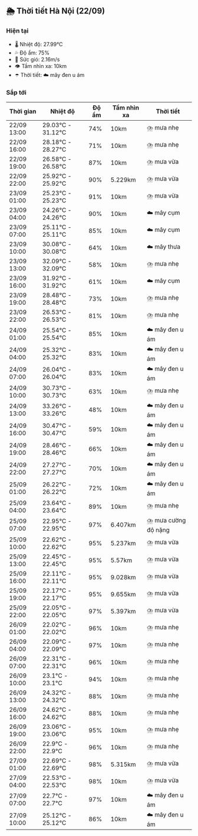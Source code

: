 ## 🌦️ Thời tiết Hà Nội (22/09)

### Hiện tại

- 🌡️ Nhiệt độ: 27.99℃
- 💦 Độ ẩm: 75%
- 💨 Sức gió: 2.16m/s
- 👁️ Tầm nhìn xa: 10km
- ☂️ Thời tiết: ☁️ mây đen u ám

### Sắp tới

| Thời gian | Nhiệt độ | Độ ẩm | Tầm nhìn xa | Thời tiết |
| --- | --- | --- | --- | --- |
| 22/09 13:00 | 29.03℃ - 31.12℃ | 74% | 10km | ⛈️ mưa nhẹ |
| 22/09 16:00 | 28.18℃ - 28.27℃ | 71% | 10km | ⛈️ mưa nhẹ |
| 22/09 19:00 | 26.58℃ - 26.58℃ | 87% | 10km | ⛈️ mưa vừa |
| 22/09 22:00 | 25.92℃ - 25.92℃ | 90% | 5.229km | ⛈️ mưa vừa |
| 23/09 01:00 | 25.23℃ - 25.23℃ | 91% | 10km | ⛈️ mưa vừa |
| 23/09 04:00 | 24.26℃ - 24.26℃ | 90% | 10km | ☁️ mây cụm |
| 23/09 07:00 | 25.11℃ - 25.11℃ | 85% | 10km | ☁️ mây cụm |
| 23/09 10:00 | 30.08℃ - 30.08℃ | 64% | 10km | ☁️ mây thưa |
| 23/09 13:00 | 32.09℃ - 32.09℃ | 58% | 10km | ⛈️ mưa nhẹ |
| 23/09 16:00 | 31.92℃ - 31.92℃ | 61% | 10km | ☁️ mây cụm |
| 23/09 19:00 | 28.48℃ - 28.48℃ | 73% | 10km | ⛈️ mưa nhẹ |
| 23/09 22:00 | 26.53℃ - 26.53℃ | 81% | 10km | ⛈️ mưa nhẹ |
| 24/09 01:00 | 25.54℃ - 25.54℃ | 85% | 10km | ☁️ mây đen u ám |
| 24/09 04:00 | 25.32℃ - 25.32℃ | 83% | 10km | ☁️ mây đen u ám |
| 24/09 07:00 | 26.04℃ - 26.04℃ | 83% | 10km | ☁️ mây đen u ám |
| 24/09 10:00 | 30.73℃ - 30.73℃ | 63% | 10km | ⛈️ mưa nhẹ |
| 24/09 13:00 | 33.26℃ - 33.26℃ | 48% | 10km | ☁️ mây đen u ám |
| 24/09 16:00 | 30.47℃ - 30.47℃ | 59% | 10km | ☁️ mây đen u ám |
| 24/09 19:00 | 28.46℃ - 28.46℃ | 66% | 10km | ☁️ mây đen u ám |
| 24/09 22:00 | 27.27℃ - 27.27℃ | 70% | 10km | ☁️ mây đen u ám |
| 25/09 01:00 | 26.22℃ - 26.22℃ | 72% | 10km | ☁️ mây đen u ám |
| 25/09 04:00 | 23.64℃ - 23.64℃ | 89% | 10km | ⛈️ mưa nhẹ |
| 25/09 07:00 | 22.95℃ - 22.95℃ | 97% | 6.407km | ⛈️ mưa cường độ nặng |
| 25/09 10:00 | 22.62℃ - 22.62℃ | 95% | 5.237km | ⛈️ mưa vừa |
| 25/09 13:00 | 22.45℃ - 22.45℃ | 95% | 5.57km | ⛈️ mưa vừa |
| 25/09 16:00 | 22.11℃ - 22.11℃ | 95% | 9.028km | ⛈️ mưa vừa |
| 25/09 19:00 | 22.17℃ - 22.17℃ | 95% | 9.655km | ⛈️ mưa vừa |
| 25/09 22:00 | 22.05℃ - 22.05℃ | 97% | 5.397km | ⛈️ mưa vừa |
| 26/09 01:00 | 22.02℃ - 22.02℃ | 96% | 10km | ⛈️ mưa nhẹ |
| 26/09 04:00 | 22.09℃ - 22.09℃ | 97% | 10km | ⛈️ mưa nhẹ |
| 26/09 07:00 | 22.31℃ - 22.31℃ | 96% | 10km | ⛈️ mưa nhẹ |
| 26/09 10:00 | 23.1℃ - 23.1℃ | 94% | 10km | ⛈️ mưa nhẹ |
| 26/09 13:00 | 24.32℃ - 24.32℃ | 88% | 10km | ⛈️ mưa nhẹ |
| 26/09 16:00 | 24.62℃ - 24.62℃ | 88% | 10km | ⛈️ mưa nhẹ |
| 26/09 19:00 | 23.06℃ - 23.06℃ | 95% | 10km | ⛈️ mưa nhẹ |
| 26/09 22:00 | 22.9℃ - 22.9℃ | 96% | 10km | ⛈️ mưa nhẹ |
| 27/09 01:00 | 22.69℃ - 22.69℃ | 98% | 5.315km | ⛈️ mưa vừa |
| 27/09 04:00 | 22.53℃ - 22.53℃ | 98% | 10km | ⛈️ mưa vừa |
| 27/09 07:00 | 22.7℃ - 22.7℃ | 97% | 10km | ☁️ mây đen u ám |
| 27/09 10:00 | 25.12℃ - 25.12℃ | 86% | 10km | ☁️ mây đen u ám |
